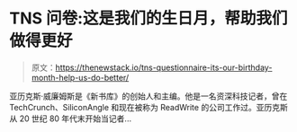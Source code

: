 # TNS 问卷:这是我们的生日月，帮助我们做得更好

> 原文：<https://thenewstack.io/tns-questionnaire-its-our-birthday-month-help-us-do-better/>

亚历克斯·威廉姆斯是《新书库》的创始人和主编。他是一名资深科技记者，曾在 TechCrunch、SiliconAngle 和现在被称为 ReadWrite 的公司工作过。亚历克斯从 20 世纪 80 年代末开始当记者...
